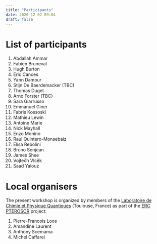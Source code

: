 ```yaml
---
title: "Participants"
date: 2020-12-02 09:04
draft: false
---
```



# List of participants

1. Abdallah Ammar <!-- aammar@irsamc.ups-tlse.fr -->
1. Fabien Bruneval <!-- fabien.bruneval@cea.fr -->
1. Hugh Burton <!-- hgaburton@gmail.com -->
1. Eric Cances <!-- cances@cermics.enpc.fr -->
1. Yann Damour <!-- ydamour@irsamc.ups-tlse.fr -->
1. Stijn De Baerdemacker (TBC) <!-- stijn.debaerdemacker@unb.ca -->
1. Thomas Duget <!-- thomas.duguet@cea.fr -->
1. Arno Forster (TBC) <!-- a.t.l.foerster@vu.nl -->
1. Sara Giarrusso <!-- sara.giarrusso@universite-paris-saclay.fr -->
1. Emmanuel Giner <!-- giner.emmanuel@gmail.com -->
1. Fabris Kossoski <!-- fkossoski@irsamc.ups-tlse.fr -->
1. Mathieu Lewin <!-- mathieu.lewin@math.cnrs.fr -->
1. Antoine Marie <!-- amarie@irsamc.ups-tlse.fr -->
1. Nick Mayhall <!-- mathieu.lewin@math.cnrs.fr -->
1. Enzo Monino <!-- monino.enzo@gmail.com -->
1. Raul Quintero-Monsebaiz <!-- raulmon88@gmail.com -->
1. Elisa Rebolini <!-- rebolini@ill.fr -->
1. Bruno Senjean <!-- bsenjean@gmail.com -->
1. James Shee <!-- js327@rice.edu -->
1. Vojtečh Vlcěk <!-- vlcek@chem.ucsb.edu -->
1. Saad Yalouz <!-- vlcek@chem.ucsb.edu -->

# Local organisers 

The present workshop is organized by members of the [Laboratoire de Chimie et Physique Quantiques](https://www.lcpq.ups-tlse.fr/?lang=en) (Toulouse, France) as part of the [ERC PTEROSOR](https://lcpq.github.io/PTEROSOR/) project:
<br>
1. Pierre-Francois Loos	<!-- loos@irsamc.ups-tlse.fr -->
1. Amandine Laurent <!-- amandine.laurent@irsamc.ups-tlse.fr -->
1. Anthony Scemama <!-- scemama@gmail.com -->
1. Michel Caffarel <!-- michel.caffarel@gmail.com -->

